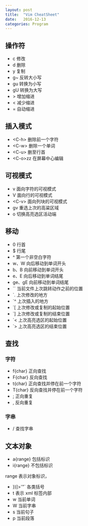 ```yaml
---
layout: post
title:  "Vim CheatSheet"
date:   2016-12-13
categories: Program
---
```



## 操作符

- c    修改
- d    删除
- y    复制
- g~   反转大小写
- gu   转换为小写
- gU   转换为大写
- \>    增加缩进
- \<    减少缩进
- =    自动缩进

## 插入模式

- \<C-h\>     删除前一个字符
- \<C-w\>     删除一个单词
- \<C-u\>     删至行首
- \<C-o\>zz   在屏幕中心编辑

## 可视模式

- v       面向字符的可视模式
- V       面向行的可视模式
- \<C-v\> 面向列块的可视模式
- gv      重选上次的高粱区域
- o       切换高亮选区活动端

## 移动

- 0       行首
- $       行尾
- ^       第一个非空白字符
- w、W    向后移动到单词开头
- b、B    向前移动到单词开头
- e、E    向后移动到单词结尾
- ge、gE  向前移动到单词结尾
- ``      当前文件上次跳转动作之前的位置
- `.      上次修改的地方
- `^      上次插入的地方
- `[      上次修改或复制的起始位置
- `]      上次修改或复制的结束位置
- `<      上次高亮选区的起始位置
- `>      上次高亮选区的结束位置

## 查找

### 字符

- f{char} 正向查找
- F{char} 反向查找
- t{char} 正向查找并停在前一个字符
- T{char} 反向查找并停在前一个字符
- ;       正向重复
- ,       反向重复

### 字串

- / 查找字串

## 文本对象

- a{range} 包括标识
- i{range} 不包括标识

range 表示对象标识，

- })]>'"` 各类括号
- t 表示 xml 标签内部
- w 当前单词
- W 当前字串
- s 当前句子
- p 当前段落
